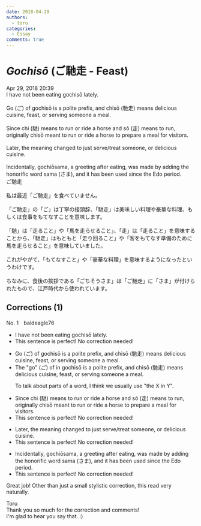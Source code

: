 ```yaml
---
date: 2018-04-29
authors:
  - toru
categories:
  - Essay
comments: true
---
```


# <strong><em>Gochisō</strong></em> (ご馳走 - Feast)
<div class="date">Apr 29, 2018 20:39</div>
<div id="post"><div id="body_show_ori">
I have not been eating gochisō lately.<br/><br/>Go (ご) of gochisō is a polite prefix, and chisō (馳走) means delicious cuisine, feast, or serving someone a meal.<br/><br/>Since chi (馳) means to run or ride a horse and sō (走) means to run, originally chisō meant to run or ride a horse to prepare a meal for visitors.<br/><br/>Later, the meaning changed to just serve/treat someone, or delicious cuisine.<br/><br/>Incidentally, gochiōsama, a greeting after eating, was made by adding the honorific word sama (さま), and it has been used since the Edo period.
</div></div>

<!-- more -->

<div id="post_ja"><div id="body_show_mo">
ご馳走<br/><br/>私は最近「ご馳走」を食べていません。<br/><br/>「ご馳走」の「ご」は丁寧の接頭辞、「馳走」は美味しい料理や豪華な料理、もしくは食事をもてなすことを意味します。<br/><br/>「馳」は「走ること」や「馬を走らせること」、「走」は「走ること」を意味することから、「馳走」はもともと「走り回ること」や「客をもてなす準備のために馬を走らせること」を意味していました。<br/><br/>これがやがて、「もてなすこと」や「豪華な料理」を意味するようになったというわけです。<br/><br/>ちなみに、食後の挨拶である「ごちそうさま」は「ご馳走」に「さま」が付けられたもので、江戸時代から使われています。
</div></div>

## Corrections (1)
<div id="block"><div class="first_name"> No. 1　<span class="just_name">baldeagle76</span></div><div id="block2">
<ul class="correction_field">
<li class="incorrect">I have not been eating gochisō lately.</li>
<li class="corrected perfect">This sentence is perfect! No correction needed!</li>
</ul>
<ul class="correction_field">
<li class="incorrect">Go (ご) of gochisō is a polite prefix, and chisō (馳走) means delicious cuisine, feast, or serving someone a meal.</li>
<li class="corrected correct">
<span class="f_blue">The "g</span><span class="f_blue">o"</span> (ご) <span class="f_red"><span class="sline">of</span></span> <span class="f_blue">in </span>gochisō is a polite prefix, and chisō (馳走) means delicious cuisine, feast, or serving someone a meal.
<p class="correction_comment">To talk about parts of a word, I think we usually use "the X in Y".</p>
</li>
</ul>
<ul class="correction_field">
<li class="incorrect">Since chi (馳) means to run or ride a horse and sō (走) means to run, originally chisō meant to run or ride a horse to prepare a meal for visitors.</li>
<li class="corrected perfect">This sentence is perfect! No correction needed!</li>
</ul>
<ul class="correction_field">
<li class="incorrect">Later, the meaning changed to just serve/treat someone, or delicious cuisine.</li>
<li class="corrected perfect">This sentence is perfect! No correction needed!</li>
</ul>
<ul class="correction_field">
<li class="incorrect">Incidentally, gochiōsama, a greeting after eating, was made by adding the honorific word sama (さま), and it has been used since the Edo period.</li>
<li class="corrected perfect">This sentence is perfect! No correction needed!</li>
</ul>
<p class="comment_small">
 Great job! Other than just a small stylistic correction, this read very naturally.
</p>

</div><div class="name"><span class="just_name">Toru</span><br>
Thank you so much for the correction and comments!<br/>I'm glad to hear you say that. :)
</div>
</div>
